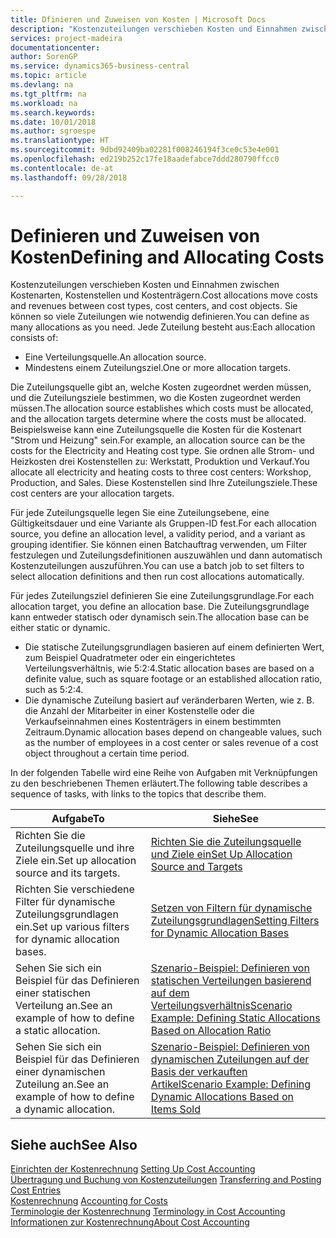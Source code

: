 ```yaml
---
title: Dfinieren und Zuweisen von Kosten | Microsoft Docs
description: "Kostenzuteilungen verschieben Kosten und Einnahmen zwischen Kostenarten, Kostenstellen und Kostenträgern. Sie können so viele Zuteilungen wie notwendig definieren."
services: project-madeira
documentationcenter: 
author: SorenGP
ms.service: dynamics365-business-central
ms.topic: article
ms.devlang: na
ms.tgt_pltfrm: na
ms.workload: na
ms.search.keywords: 
ms.date: 10/01/2018
ms.author: sgroespe
ms.translationtype: HT
ms.sourcegitcommit: 9dbd92409ba02281f008246194f3ce0c53e4e001
ms.openlocfilehash: ed219b252c17fe18aadefabce7ddd280790ffcc0
ms.contentlocale: de-at
ms.lasthandoff: 09/28/2018

---
```

# <a name="defining-and-allocating-costs"></a><span data-ttu-id="696af-104">Definieren und Zuweisen von Kosten</span><span class="sxs-lookup"><span data-stu-id="696af-104">Defining and Allocating Costs</span></span>
<span data-ttu-id="696af-105">Kostenzuteilungen verschieben Kosten und Einnahmen zwischen Kostenarten, Kostenstellen und Kostenträgern.</span><span class="sxs-lookup"><span data-stu-id="696af-105">Cost allocations move costs and revenues between cost types, cost centers, and cost objects.</span></span> <span data-ttu-id="696af-106">Sie können so viele Zuteilungen wie notwendig definieren.</span><span class="sxs-lookup"><span data-stu-id="696af-106">You can define as many allocations as you need.</span></span> <span data-ttu-id="696af-107">Jede Zuteilung besteht aus:</span><span class="sxs-lookup"><span data-stu-id="696af-107">Each allocation consists of:</span></span>  

-   <span data-ttu-id="696af-108">Eine Verteilungsquelle.</span><span class="sxs-lookup"><span data-stu-id="696af-108">An allocation source.</span></span>  
-   <span data-ttu-id="696af-109">Mindestens einem Zuteilungsziel.</span><span class="sxs-lookup"><span data-stu-id="696af-109">One or more allocation targets.</span></span>  

<span data-ttu-id="696af-110">Die Zuteilungsquelle gibt an, welche Kosten zugeordnet werden müssen, und die Zuteilungsziele bestimmen, wo die Kosten zugeordnet werden müssen.</span><span class="sxs-lookup"><span data-stu-id="696af-110">The allocation source establishes which costs must be allocated, and the allocation targets determine where the costs must be allocated.</span></span> <span data-ttu-id="696af-111">Beispielsweise kann eine Zuteilungsquelle die Kosten für die Kostenart "Strom und Heizung" sein.</span><span class="sxs-lookup"><span data-stu-id="696af-111">For example, an allocation source can be the costs for the Electricity and Heating cost type.</span></span> <span data-ttu-id="696af-112">Sie ordnen alle Strom- und Heizkosten drei Kostenstellen zu: Werkstatt, Produktion und Verkauf.</span><span class="sxs-lookup"><span data-stu-id="696af-112">You allocate all electricity and heating costs to three cost centers: Workshop, Production, and Sales.</span></span> <span data-ttu-id="696af-113">Diese Kostenstellen sind Ihre Zuteilungsziele.</span><span class="sxs-lookup"><span data-stu-id="696af-113">These cost centers are your allocation targets.</span></span>  

<span data-ttu-id="696af-114">Für jede Zuteilungsquelle legen Sie eine Zuteilungsebene, eine Gültigkeitsdauer und eine Variante als Gruppen-ID fest.</span><span class="sxs-lookup"><span data-stu-id="696af-114">For each allocation source, you define an allocation level, a validity period, and a variant as grouping identifier.</span></span> <span data-ttu-id="696af-115">Sie können einen Batchauftrag verwenden, um Filter festzulegen und Zuteilungsdefinitionen auszuwählen und dann automatisch Kostenzuteilungen auszuführen.</span><span class="sxs-lookup"><span data-stu-id="696af-115">You can use a batch job to set filters to select allocation definitions and then run cost allocations automatically.</span></span>  

<span data-ttu-id="696af-116">Für jedes Zuteilungsziel definieren Sie eine Zuteilungsgrundlage.</span><span class="sxs-lookup"><span data-stu-id="696af-116">For each allocation target, you define an allocation base.</span></span> <span data-ttu-id="696af-117">Die Zuteilungsgrundlage kann entweder statisch oder dynamisch sein.</span><span class="sxs-lookup"><span data-stu-id="696af-117">The allocation base can be either static or dynamic.</span></span>  

-   <span data-ttu-id="696af-118">Die statische Zuteilungsgrundlagen basieren auf einem definierten Wert, zum Beispiel Quadratmeter oder ein eingerichtetes Verteilungsverhältnis, wie 5:2:4.</span><span class="sxs-lookup"><span data-stu-id="696af-118">Static allocation bases are based on a definite value, such as square footage or an established allocation ratio, such as 5:2:4.</span></span>  
-   <span data-ttu-id="696af-119">Die dynamische Zuteilung basiert auf veränderbaren Werten, wie z. B. die Anzahl der Mitarbeiter in einer Kostenstelle oder die Verkaufseinnahmen eines Kostenträgers in einem bestimmten Zeitraum.</span><span class="sxs-lookup"><span data-stu-id="696af-119">Dynamic allocation bases depend on changeable values, such as the number of employees in a cost center or sales revenue of a cost object throughout a certain time period.</span></span>  

<span data-ttu-id="696af-120">In der folgenden Tabelle wird eine Reihe von Aufgaben mit Verknüpfungen zu den beschriebenen Themen erläutert.</span><span class="sxs-lookup"><span data-stu-id="696af-120">The following table describes a sequence of tasks, with links to the topics that describe them.</span></span>

|<span data-ttu-id="696af-121">Aufgabe</span><span class="sxs-lookup"><span data-stu-id="696af-121">To</span></span>|<span data-ttu-id="696af-122">Siehe</span><span class="sxs-lookup"><span data-stu-id="696af-122">See</span></span>|  
|--------|---------|  
|<span data-ttu-id="696af-123">Richten Sie die Zuteilungsquelle und ihre Ziele ein.</span><span class="sxs-lookup"><span data-stu-id="696af-123">Set up allocation source and its targets.</span></span>|[<span data-ttu-id="696af-124">Richten Sie die Zuteilungsquelle und Ziele ein</span><span class="sxs-lookup"><span data-stu-id="696af-124">Set Up Allocation Source and Targets</span></span>](finance-how-to-set-up-allocation-source-and-targets.md)|  
|<span data-ttu-id="696af-125">Richten Sie verschiedene Filter für dynamische Zuteilungsgrundlagen ein.</span><span class="sxs-lookup"><span data-stu-id="696af-125">Set up various filters for dynamic allocation bases.</span></span>|[<span data-ttu-id="696af-126">Setzen von Filtern für dynamische Zuteilungsgrundlagen</span><span class="sxs-lookup"><span data-stu-id="696af-126">Setting Filters for Dynamic Allocation Bases</span></span>](finance-setting-filters-for-dynamic-allocation-bases.md)|  
|<span data-ttu-id="696af-127">Sehen Sie sich ein Beispiel für das Definieren einer statischen Verteilung an.</span><span class="sxs-lookup"><span data-stu-id="696af-127">See an example of how to define a static allocation.</span></span>|[<span data-ttu-id="696af-128">Szenario-Beispiel: Definieren von statischen Verteilungen basierend auf dem Verteilungsverhältnis</span><span class="sxs-lookup"><span data-stu-id="696af-128">Scenario Example: Defining Static Allocations Based on Allocation Ratio</span></span>](finance-scenario-example-defining-static-allocations-based-on-allocation-ratio.md)|  
|<span data-ttu-id="696af-129">Sehen Sie sich ein Beispiel für das Definieren einer dynamischen Zuteilung an.</span><span class="sxs-lookup"><span data-stu-id="696af-129">See an example of how to define a dynamic allocation.</span></span>|[<span data-ttu-id="696af-130">Szenario-Beispiel: Definieren von dynamischen Zuteilungen auf der Basis der verkauften Artikel</span><span class="sxs-lookup"><span data-stu-id="696af-130">Scenario Example: Defining Dynamic Allocations Based on Items Sold</span></span>](finance-scenario-example-defining-dynamic-allocations-based-on-items-sold.md)|  

## <a name="see-also"></a><span data-ttu-id="696af-131">Siehe auch</span><span class="sxs-lookup"><span data-stu-id="696af-131">See Also</span></span>  
 <span data-ttu-id="696af-132">[Einrichten der Kostenrechnung](finance-set-up-cost-accounting.md) </span><span class="sxs-lookup"><span data-stu-id="696af-132">[Setting Up Cost Accounting](finance-set-up-cost-accounting.md) </span></span>  
 <span data-ttu-id="696af-133">[Übertragung und Buchung von Kostenzuteilungen](finance-transfer-and-post-cost-entries.md) </span><span class="sxs-lookup"><span data-stu-id="696af-133">[Transferring and Posting Cost Entries](finance-transfer-and-post-cost-entries.md) </span></span>  
 <span data-ttu-id="696af-134">[Kostenrechnung](finance-manage-cost-accounting.md) </span><span class="sxs-lookup"><span data-stu-id="696af-134">[Accounting for Costs](finance-manage-cost-accounting.md) </span></span>  
 <span data-ttu-id="696af-135">[Terminologie der Kostenrechnung](finance-terminology-in-cost-accounting.md) </span><span class="sxs-lookup"><span data-stu-id="696af-135">[Terminology in Cost Accounting](finance-terminology-in-cost-accounting.md) </span></span>  
 [<span data-ttu-id="696af-136">Informationen zur Kostenrechnung</span><span class="sxs-lookup"><span data-stu-id="696af-136">About Cost Accounting</span></span>](finance-about-cost-accounting.md)

